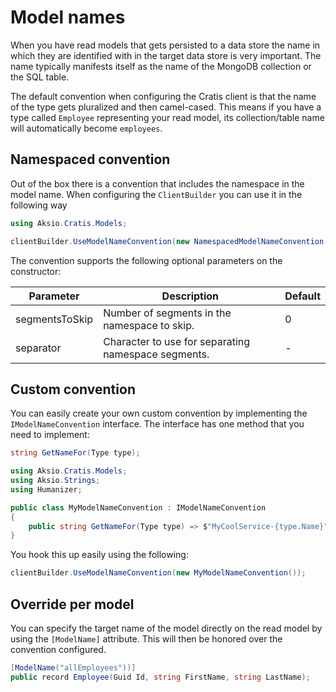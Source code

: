 # Model names

When you have read models that gets persisted to a data store the name in which they are identified with in the
target data store is very important. The name typically manifests itself as the name of the MongoDB collection or
the SQL table.

The default convention when configuring the Cratis client is that the name of the type gets pluralized and then
camel-cased. This means if you have a type called `Employee` representing your read model, its collection/table
name will automatically become `employees`.

## Namespaced convention

Out of the box there is a convention that includes the namespace in the model name.
When configuring the `ClientBuilder` you can use it in the following way

```csharp
using Aksio.Cratis.Models;

clientBuilder.UseModelNameConvention(new NamespacedModelNameConvention());
```

The convention supports the following optional parameters on the constructor:

| Parameter | Description | Default |
| --------- | ----------- | ------- |
| segmentsToSkip | Number of segments in the namespace to skip. | 0 |
| separator | Character to use for separating namespace segments. | - |

## Custom convention

You can easily create your own custom convention by implementing the `IModelNameConvention` interface.
The interface has one method that you need to implement:

```csharp
string GetNameFor(Type type);
```

```csharp
using Aksio.Cratis.Models;
using Aksio.Strings;
using Humanizer;

public class MyModelNameConvention : IModelNameConvention
{
    public string GetNameFor(Type type) => $"MyCoolService-{type.Name}";
}
```

You hook this up easily using the following:

```csharp
clientBuilder.UseModelNameConvention(new MyModelNameConvention());
```

## Override per model

You can specify the target name of the model directly on the read model by using the `[ModelName]` attribute.
This will then be honored over the convention configured.

```csharp
[ModelName("allEmployees"))]
public record Employee(Guid Id, string FirstName, string LastName);
```
